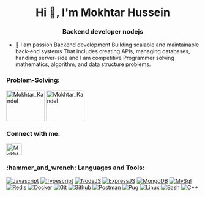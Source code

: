   <h1 align="center">Hi 👋, I'm Mokhtar Hussein</h1>

<h3 align="center">Backend developer nodejs</h3>

- 🌱 I am  passion Backend development Building scalable and maintainable back-end systems That includes creating APIs, managing databases, handling server-side and I am competitive Programmer solving mathematics, algorithm, and data structure problems. 

<h3 align="left">Problem-Solving:</h3>
<p align="left">
  <a href="https://leetcode.com/mo5a/" target="blank"
    ><img
      align="center"
      src="https://images.velog.io/images/yangju0411/post/3f0dd82a-65a6-4a2b-b138-5ce8e6087dd5/leetcode.png"
      alt="Mokhtar_Kandel"
      height="80"
      width="100"
  /></a>
  <a href="https://atcoder.jp/users/mo55" target="blank"
    ><img
      align="center"
      src="https://img.atcoder.jp/assets/top/img/logo_bk.svg"
      alt="Mokhtar_Kandel"
      height="80"
      width="100"
  /></a>
</p>

<h3 align="left">Connect with me:</h3>
<p align="left">
  <a href="https://www.linkedin.com/in/mokhtar-kandil-91333b1b5/" target="blank"
    ><img
      align="center"
      src="https://raw.githubusercontent.com/rahuldkjain/github-profile-readme-generator/master/src/images/icons/Social/linked-in-alt.svg"
      alt="Mokhtar Kandel"
      height="30"
      width="40"
  /></a>
</p>

<h3 align="left">:hammer_and_wrench: Languages and Tools:</h3>
<p>
 
  <a href="#"><img alt="Javascript" src="https://skillicons.dev/icons?i=js"></a>
  <a href="#"><img alt="Typescript" src="https://skillicons.dev/icons?i=typescript"></a>
  <a href="#"><img alt="NodeJS" src="https://skillicons.dev/icons?i=nodejs"></a>
  <a href="#"><img alt="ExpressJS" src="https://skillicons.dev/icons?i=express"></a>
  <a href="#"><img alt="MongoDB" src="https://skillicons.dev/icons?i=mongodb"></a>
  <a href="#"><img alt="MySql" src="https://skillicons.dev/icons?i=mysql"></a>
  <a href="#"><img alt="Redis" src="https://skillicons.dev/icons?i=redis"></a>
  <a href="#"><img alt="Docker" src="https://skillicons.dev/icons?i=docker"></a>
  <a href="#"><img alt="Git" src="https://skillicons.dev/icons?i=git"></a>
  <a href="#"><img alt="Github" src="https://skillicons.dev/icons?i=github"></a>
  <a href="#"><img alt="Postman" src="https://skillicons.dev/icons?i=postman"></a>
  <a href="#"><img alt="Pug" src="https://skillicons.dev/icons?i=pug"></a>
  <a href="#"><img alt="Linux" src="https://skillicons.dev/icons?i=linux"></a>
  <a href="#"><img alt="Bash" src="https://skillicons.dev/icons?i=bash"></a>
  <a href="#"><img alt="C++" src="https://skillicons.dev/icons?i=cpp"></a>
</p>


